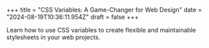 +++
title = "CSS Variables: A Game-Changer for Web Design"
date = "2024-08-19T10:36:11.954Z"
draft = false
+++

  Learn how to use CSS variables to create flexible and maintainable stylesheets in your web projects.
        